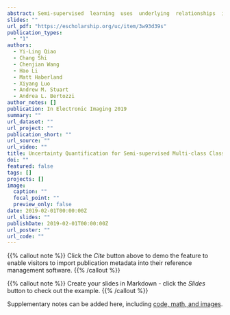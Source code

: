 ```yaml
---
abstract: Semi-supervised  learning  uses  underlying  relationships  indata with a scarcity of ground-truth labels. In this paper, we intro-duce an uncertainty quantification (UQ) method for graph-basedsemi-supervised multi-class classification problems.  We not onlypredict the class label for each data point, but also provide a con-fidence score for the prediction.  We adopt a Bayesian approachand propose a graphical multi-class probit model together withan effective Gibbs sampling procedure. Furthermore, we proposea confidence measure for each data point that correlates with theclassification  performance.   We  use  the  empirical  properties  ofthe proposed confidence measure to guide the design of a human-in-the-loop system. The uncertainty quantification algorithm andthe human-in-the-loop system are successfully applied to classifi-cation problems in image processing and ego-motion analysis ofbody-worn videos
slides: ""
url_pdf: "https://escholarship.org/uc/item/3w93d39s"
publication_types:
  - "1"
authors:
  - Yi-Ling Qiao
  - Chang Shi
  - Chenjian Wang
  - Hao Li
  - Matt Haberland
  - Xiyang Luo
  - Andrew M. Stuart
  - Andrea L. Bertozzi
author_notes: []
publication: In Electronic Imaging 2019
summary: ""
url_dataset: ""
url_project: ""
publication_short: ""
url_source: ""
url_video: ""
title: Uncertainty Quantification for Semi-supervised Multi-class Classification in Image Processing and Ego-Motion Analysis of Body-Worn Videos
doi: ""
featured: false
tags: []
projects: []
image:
  caption: ""
  focal_point: ""
  preview_only: false
date: 2019-02-01T00:00:00Z
url_slides: ""
publishDate: 2019-02-01T00:00:00Z
url_poster: ""
url_code: ""
---
```


{{% callout note %}}
Click the *Cite* button above to demo the feature to enable visitors to import publication metadata into their reference management software.
{{% /callout %}}

{{% callout note %}}
Create your slides in Markdown - click the *Slides* button to check out the example.
{{% /callout %}}

Supplementary notes can be added here, including [code, math, and images](https://wowchemy.com/docs/writing-markdown-latex/).
